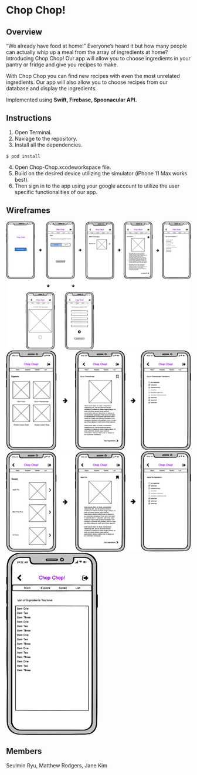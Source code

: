 # Chop Chop! 

## Overview
“We already have food at home!” Everyone’s heard it but how many people can actually whip up a meal from the array of ingredients at home? Introducing Chop Chop! Our app will allow you to choose ingredients in your pantry or fridge and give you recipes to make. 

With Chop Chop you can find new recipes with even the most unrelated ingredients. Our app will also allow you to choose recipes from our database and display the ingredients.

Implemented using **Swift, Firebase, Spoonacular API.**  

## Instructions
1. Open Terminal. 
2. Naviage to the repository. 
3. Install all the dependencies. 
```shell
$ pod install
```
4. Open Chop-Chop.xcodeworkspace file. 
5. Build on the desired device utilizing the simulator (iPhone 11 Max works best). 
6. Then sign in to the app using your google account to utilize the user specific functionalities of our app.

## Wireframes
<img src="wireframes/start.png" width="750">


<img src="wireframes/explore.png" width="750">


<img src="wireframes/saved.png" width="750">


<img src="wireframes/list.png" width="250">


## Members
Seulmin Ryu, Matthew Rodgers, Jane Kim 
